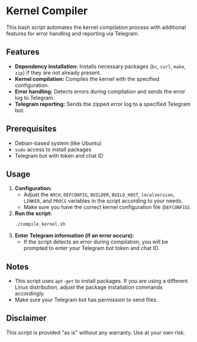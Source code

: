 # Kernel Compiler

This bash script automates the kernel compilation process with additional features for error handling and reporting via Telegram.

## Features

- **Dependency installation:** Installs necessary packages (`bc`, `curl`, `make`, `zip`) if they are not already present.
- **Kernel compilation:** Compiles the kernel with the specified configuration.
- **Error handling:** Detects errors during compilation and sends the error log to Telegram.
- **Telegram reporting:** Sends the zipped error log to a specified Telegram bot.

## Prerequisites

- Debian-based system (like Ubuntu)
- `sudo` access to install packages
- Telegram bot with token and chat ID

## Usage

1.  **Configuration:**
    -   Adjust the `ARCH`, `DEFCONFIG`, `BUILDER`, `BUILD_HOST`, `localversion`, `LINKER`, and `PROCS` variables in the script according to your needs.
    -   Make sure you have the correct kernel configuration file (`DEFCONFIG`).
2.  **Run the script:**
    ```bash
    ./compile_kernel.sh
    ```
3.  **Enter Telegram information (if an error occurs):**
    -   If the script detects an error during compilation, you will be prompted to enter your Telegram bot token and chat ID.

## Notes

-   This script uses `apt-get` to install packages. If you are using a different Linux distribution, adjust the package installation commands accordingly.
-   Make sure your Telegram bot has permission to send files.

## Disclaimer

This script is provided "as is" without any warranty. Use at your own risk.
